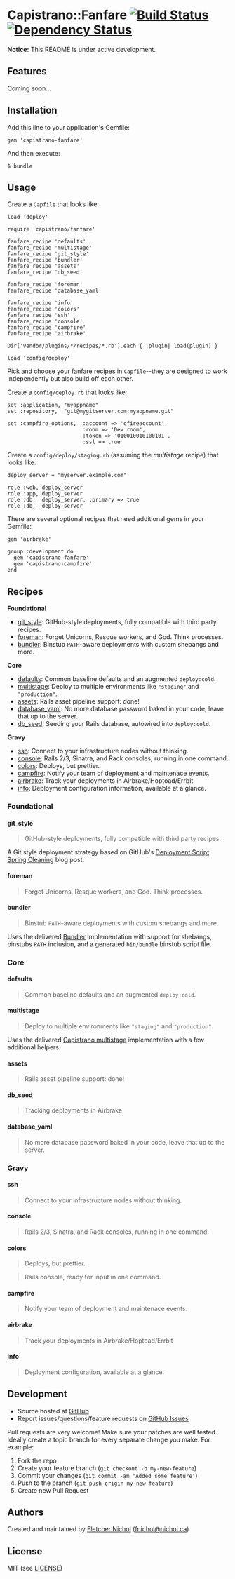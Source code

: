 # <a name="title"></a> Capistrano::Fanfare [![Build Status](https://secure.travis-ci.org/fnichol/capistrano-fanfare.png)](http://travis-ci.org/fnichol/capistrano-fanfare) [![Dependency Status](https://gemnasium.com/fnichol/capistrano-fanfare.png)](https://gemnasium.com/fnichol/capistrano-fanfare)

**Notice:** This README is under active development.

## <a name="features"></a> Features

Coming soon...

## <a name="installation"></a> Installation

Add this line to your application's Gemfile:

    gem 'capistrano-fanfare'

And then execute:

    $ bundle

## <a name="usage"></a> Usage

Create a `Capfile` that looks like:

    load 'deploy'

    require 'capistrano/fanfare'

    fanfare_recipe 'defaults'
    fanfare_recipe 'multistage'
    fanfare_recipe 'git_style'
    fanfare_recipe 'bundler'
    fanfare_recipe 'assets'
    fanfare_recipe 'db_seed'

    fanfare_recipe 'foreman'
    fanfare_recipe 'database_yaml'

    fanfare_recipe 'info'
    fanfare_recipe 'colors'
    fanfare_recipe 'ssh'
    fanfare_recipe 'console'
    fanfare_recipe 'campfire'
    fanfare_recipe 'airbrake'

    Dir['vendor/plugins/*/recipes/*.rb'].each { |plugin| load(plugin) }

    load 'config/deploy'

Pick and choose your fanfare recipes in `Capfile`--they are designed to work
independently but also build off each other.

Create a `config/deploy.rb` that looks like:

    set :application, "myappname"
    set :repository,  "git@mygitserver.com:myappname.git"

    set :campfire_options,  :account => 'cfireaccount',
                            :room => 'Dev room',
                            :token => '010010010100101',
                            :ssl => true

Create a `config/deploy/staging.rb` (assuming the *multistage* recipe) that
looks like:

    deploy_server = "myserver.example.com"

    role :web, deploy_server
    role :app, deploy_server
    role :db,  deploy_server, :primary => true
    role :db,  deploy_server

There are several optional recipes that need additional gems in your Gemfile:

    gem 'airbrake'

    group :development do
      gem 'capistrano-fanfare'
      gem 'capistrano-campfire'
    end

## <a name="recipes"></a> Recipes

**Foundational**

* [git_style](#recipes-git-style):
  GitHub-style deployments, fully compatible with third party recipes.
* [foreman](#recipes-foreman):
  Forget Unicorns, Resque workers, and God. Think processes.
* [bundler](#recipes-bundler):
  Binstub `PATH`-aware deployments with custom shebangs and more.

**Core**

* [defaults](#recipes-defatuls):
  Common baseline defaults and an augmented `deploy:cold`.
* [multistage](#recipes-multistage):
  Deploy to multiple environments like `"staging"` and `"production"`.
* [assets](#recipes-assets):
  Rails asset pipeline support: done!
* [database_yaml](#recipes-database-yaml):
  No more database password baked in your code, leave that up to the server.
* [db_seed](#recipes-db-seed):
  Seeding your Rails database, autowired into `deploy:cold`.

**Gravy**

* [ssh](#recipes-ssh):
  Connect to your infrastructure nodes without thinking.
* [console](#recipes-console):
  Rails 2/3, Sinatra, and Rack consoles, running in one command.
* [colors](#recipes-colors):
  Deploys, but prettier.
* [campfire](#recipes-campfire):
  Notify your team of deployment and maintenace events.
* [airbrake](#recipes-airbrake):
  Track your deployments in Airbrake/Hoptoad/Errbit
* [info](#recipes-info):
  Deployment configuration information, available at a glance.

### <a name="recipes-foundational"></a> Foundational

#### <a name="recipes-git-style"></a> git_style

> GitHub-style deployments, fully compatible with third party recipes.

A Git style deployment strategy based on GitHub's
[Deployment Script Spring Cleaning][github_spring] blog post.

#### <a name="recipes-foreman"></a> foreman

> Forget Unicorns, Resque workers, and God. Think processes.

#### <a name="recipes-bundler"></a> bundler

> Binstub `PATH`-aware deployments with custom shebangs and more.

Uses the delivered [Bundler][cap_bundler] implementation with support for
shebangs, binstubs `PATH` inclusion, and a generated `bin/bundle` binstub
script file.

### <a name="recipes-core"></a> Core

#### <a name="recipes-defaults"></a> defaults

> Common baseline defaults and an augmented `deploy:cold`.

#### <a name="recipes-multistage"></a> multistage

> Deploy to multiple environments like `"staging"` and `"production"`.

Uses the delivered [Capistrano multistage][cap_multistage] implementation with
a few additional helpers.

#### <a name="recipes-asssets"></a> assets

> Rails asset pipeline support: done!

#### <a name="recipes-db-seed"></a> db_seed

> Tracking deployments in Airbrake

#### <a name="recipes-database-yaml"></a> database_yaml

> No more database password baked in your code, leave that up to the server.

### <a name="recipes-gravy"></a> Gravy

#### <a name="recipes-ssh"></a> ssh

> Connect to your infrastructure nodes without thinking.

#### <a name="recipes-console"></a> console

> Rails 2/3, Sinatra, and Rack consoles, running in one command.

#### <a name="recipes-colors"></a> colors

> Deploys, but prettier.

> Rails console, ready for input in one command.

#### <a name="recipes-campfire"></a> campfire

> Notify your team of deployment and maintenace events.

#### <a name="recipes-airbrake"></a> airbrake

> Track your deployments in Airbrake/Hoptoad/Errbit

#### <a name="recipes-info"></a> info

> Deployment configuration, available at a glance.

## <a name="development"></a> Development

* Source hosted at [GitHub][repo]
* Report issues/questions/feature requests on [GitHub Issues][issues]

Pull requests are very welcome! Make sure your patches are well tested.
Ideally create a topic branch for every separate change you make. For
example:

1. Fork the repo
2. Create your feature branch (`git checkout -b my-new-feature`)
3. Commit your changes (`git commit -am 'Added some feature'`)
4. Push to the branch (`git push origin my-new-feature`)
5. Create new Pull Request

## <a name="authors"></a> Authors

Created and maintained by [Fletcher Nichol][fnichol] (<fnichol@nichol.ca>)

## <a name="license"></a> License

MIT (see [LICENSE][license])

[defaults_src]:       https://github.com/fnichol/capistrano-fanfare/blob/master/lib/capistrano/fanfare/defaults.rb
[multistage_src]:     https://github.com/fnichol/capistrano-fanfare/blob/master/lib/capistrano/fanfare/multistage.rb
[git_style_src]:      https://github.com/fnichol/capistrano-fanfare/blob/master/lib/capistrano/fanfare/git_style.rb
[bundler_src]:        https://github.com/fnichol/capistrano-fanfare/blob/master/lib/capistrano/fanfare/bundler.rb
[assets_src]:         https://github.com/fnichol/capistrano-fanfare/blob/master/lib/capistrano/fanfare/assets.rb
[db_seed_src]:        https://github.com/fnichol/capistrano-fanfare/blob/master/lib/capistrano/fanfare/db_seed.rb
[foreman_src]:        https://github.com/fnichol/capistrano-fanfare/blob/master/lib/capistrano/fanfare/foreman.rb
[database_yaml_src]:  https://github.com/fnichol/capistrano-fanfare/blob/master/lib/capistrano/fanfare/database_yaml.rb
[info_src]:           https://github.com/fnichol/capistrano-fanfare/blob/master/lib/capistrano/fanfare/info.rb
[colors_src]:         https://github.com/fnichol/capistrano-fanfare/blob/master/lib/capistrano/fanfare/colors.rb
[ssh_src]:            https://github.com/fnichol/capistrano-fanfare/blob/master/lib/capistrano/fanfare/ssh.rb
[console_src]:        https://github.com/fnichol/capistrano-fanfare/blob/master/lib/capistrano/fanfare/console.rb
[campfire_src]:       https://github.com/fnichol/capistrano-fanfare/blob/master/lib/capistrano/fanfare/campfire.rb
[airbrake_src]:       https://github.com/fnichol/capistrano-fanfare/blob/master/lib/capistrano/fanfare/airbrake.rb

[cap_assets]:     https://github.com/capistrano/capistrano/blob/master/lib/capistrano/recipes/deploy/assets.rb
[cap_bundler]:    https://github.com/carlhuda/bundler/blob/master/lib/bundler/capistrano.rb
[cap_multistage]: https://github.com/capistrano/capistrano/blob/master/lib/capistrano/ext/multistage.rb
[github_spring]:  https://github.com/blog/470-deployment-script-spring-cleaning
[license]:        https://github.com/fnichol/capistrano-fanfare/blob/master/LICENSE

[fnichol]:      https://github.com/fnichol
[repo]:         https://github.com/fnichol/capistrano-fanfare
[issues]:       https://github.com/fnichol/capistrano-fanfare/issues
[contributors]: https://github.com/fnichol/capistrano-fanfare/contributors
